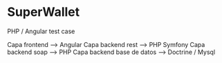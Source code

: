 # SuperWallet
PHP / Angular test case

Capa frontend --> Angular
Capa backend rest --> PHP Symfony
Capa backend soap --> PHP
Capa backend base de datos --> Doctrine / Mysql

